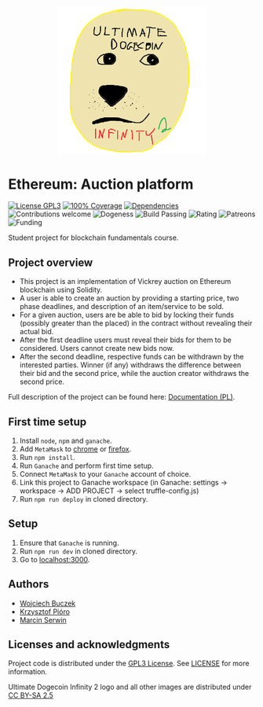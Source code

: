 <p align="center"><img width=60% src="images/team-logo.png">

# Ethereum: Auction platform

[![License GPL3](https://img.shields.io/badge/license-GPL3-green)](LICENSE)
[![100% Coverage](https://img.shields.io/badge/coverage-100%25-brightgreen)](test/Auction.test.js)
[![Dependencies](https://img.shields.io/badge/dependencies-up%20to%20date-orange.svg)](test/Auction.test.js)
![Contributions welcome](https://img.shields.io/badge/contributions-welcome-green.svg)
![Dogeness](https://img.shields.io/badge/dogeness-%E2%88%9E-yellow)
![Build Passing](https://img.shields.io/badge/build-passing-green)
![Rating](https://img.shields.io/badge/rating-%E2%98%85%E2%98%85%E2%98%85%E2%98%85%E2%98%85-red)
![Patreons](https://img.shields.io/badge/patreons-1-blueviolet)
![Funding](https://img.shields.io/badge/funding-0%24-informational)

Student project for blockchain fundamentals course.

## Project overview

-   This project is an implementation of Vickrey auction on Ethereum blockchain using Solidity.
-   A user is able to create an auction by providing a starting price, two phase deadlines, and description of an item/service to be sold.
-   For a given auction, users are be able to bid by locking their funds (possibly greater than the placed) in the contract without revealing their actual bid.
-   After the first deadline users must reveal their bids for them to be considered. Users cannot create new bids now.
-   After the second deadline, respective funds can be withdrawn by the interested parties. Winner (if any) withdraws the difference between their bid and the second price, while the auction creator withdraws the second price.

Full description of the project can be found here: [Documentation (PL)](Dokumentacja.md).

## First time setup

1. Install `node`, `npm` and `ganache`.
1. Add `MetaMask` to [chrome](https://chrome.google.com/webstore/detail/metamask/nkbihfbeogaeaoehlefnkodbefgpgknn) or [firefox](https://addons.mozilla.org/en-US/firefox/addon/ether-metamask/).
1. Run `npm install`.
1. Run `Ganache` and perform first time setup.
1. Connect `MetaMask` to your `Ganache` account of choice.
1. Link this project to Ganache workspace (in Ganache: settings -> workspace -> ADD PROJECT -> select truffle-config.js)
1. Run `npm run deploy` in cloned directory.

## Setup

1. Ensure that `Ganache` is running.
1. Run `npm run dev` in cloned directory.
1. Go to [localhost:3000](http://localhost:3000/).

## Authors

-   [Wojciech Buczek](https://github.com/Wowol)
-   [Krzysztof Pióro](https://github.com/krzysztofpioro)
-   [Marcin Serwin](https://github.com/marcin-serwin)

## Licenses and acknowledgments

Project code is distributed under the [GPL3 License](https://www.gnu.org/licenses/gpl-3.0.html). See [LICENSE](LICENSE) for more information.

Ultimate Dogecoin Infinity 2 logo and all other images are distributed under [CC BY-SA 2.5](https://creativecommons.org/licenses/by-sa/2.5/)
